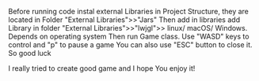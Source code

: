 Before running code instal external Libraries in Project Structure, they are located in Folder "External Libraries">>"Jars"
Then add in libraries add Library in folder "External Libraries">>"lwjgl">> linux/ macOS/ Windows. Depends on operating system
Then run Game class.
Use "WASD" keys to control and "p" to pause a game
You can also use "ESC" button to close it.
So good luck


I really tried to create good game and I hope You enjoy it!
